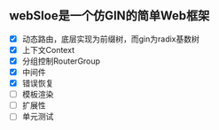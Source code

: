 ## webSloe是一个仿GIN的简单Web框架

- [x] 动态路由，底层实现为前缀树，而gin为radix基数树
- [x] 上下文Context
- [x] 分组控制RouterGroup
- [x] 中间件
- [x] 错误恢复
- [ ] 模板渲染
- [ ] 扩展性
- [ ] 单元测试